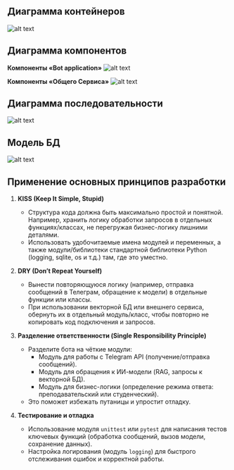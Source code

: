 ## Диаграмма контейнеров
![alt text](image-4.png)

## Диаграмма компонентов

**Компоненты «Bot application»**
![alt text](image-5.png)

**Компоненты «Общего Сервиса»**
![alt text](image-6.png)

## Диаграмма последовательности
![alt text](image.png)

## Модель БД
![alt text](image-2.png)

## Применение основных принципов разработки
1. **KISS (Keep It Simple, Stupid)**  
   - Структура кода должна быть максимально простой и понятной. Например, хранить логику обработки запросов в отдельных функциях/классах, не перегружая бизнес-логику лишними деталями.
   - Использовать удобочитаемые имена модулей и переменных, а также модули/библиотеки стандартной библиотеки Python (logging, sqlite, os и т.д.) там, где это уместно.

2. **DRY (Don’t Repeat Yourself)**  
   - Вынести повторяющуюся логику (например, отправка сообщений в Телеграм, обращение к модели) в отдельные функции или классы.  
   - При использовании векторной БД или внешнего сервиса, обернуть их в отдельный модуль/класс, чтобы повторно не копировать код подключения и запросов.

3. **Разделение ответственности (Single Responsibility Principle)**  
   - Разделите бота на чёткие модули:  
     - Модуль для работы с Telegram API (получение/отправка сообщений).  
     - Модуль для обращения к ИИ-модели (RAG, запросы к векторной БД).  
     - Модуль для бизнес-логики (определение режима ответа: преподавательский или студенческий).  
   - Это поможет избежать путаницы и упростит отладку.

4. **Тестирование и отладка**  
   - Использование модуля `unittest` или `pytest` для написания тестов ключевых функций (обработка сообщений, вызов модели, сохранение данных).  
   - Настройка логирования (модуль `logging`) для быстрого отслеживания ошибок и корректной работы.